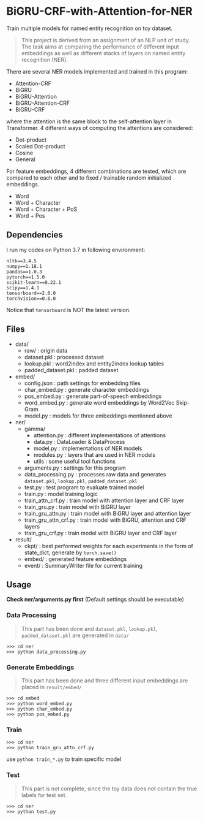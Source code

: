 # BiGRU-CRF-with-Attention-for-NER

Train multiple models for named entity recognition on toy dataset.

> This project is derived from an assignment of an NLP unit of study.
> The task aims at comparing the performance of different input embeddings 
> as well as different stacks of layers on named entity recognition (NER).

There are several NER models implemented and trained in this program:

- Attention-CRF
- BiGRU
- BiGRU-Attention
- BiGRU-Attention-CRF
- BiGRU-CRF

where the attention is the same block to the self-attention layer in Transformer.
4 different ways of computing the attentions are considered:

- Dot-product
- Scaled Dot-product
- Cosine
- General

For feature embeddings, 4 different combinations are tested, which are compared to each other
and to fixed / trainable random initialized embeddings.

- Word
- Word + Character
- Word + Character + PoS
- Word + Pos


## Dependencies

I run my codes on Python 3.7 in following environment:
```
nltk==3.4.5
numpy==1.18.1
pandas==1.0.3
pytorch==1.5.0
scikit-learn==0.22.1
scipy==1.4.1
tensorboard==2.0.0
torchvision==0.6.0
```

Notice that `tensorboard` is NOT the latest version.

## Files

- data/
    - raw/ : origin data
    - dataset.pkl : processed dataset
    - lookup.pkl : word2index and entity2index lookup tables
    - padded_dataset.pkl : padded dataset
- embed/
    - config.json : path settings for embedding files
    - char_embed.py : generate character embeddings
    - pos_embed.py : generate part-of-speech embeddings
    - word_embed.py : generate word embeddings by Word2Vec Skip-Gram
    - model.py : models for three embeddings mentioned above
- ner/
    - gamma/
        - attention.py : different implementations of attentions
        - data.py : DataLoader & DataProcess
        - model.py : implementations of NER models
        - modules.py : layers that are used in NER models
        - utils : some useful tool functions
    - arguments.py : settings for this program
    - data_processing.py : processes raw data and generates `dataset.pkl`, `lookup.pkl`, `padded_dataset.pkl`
    - test.py : test program to evaluate trained model
    - train.py : model training logic
    - train_attn_crf.py : train model with attention layer and CRF layer
    - train_gru.py : train model with BiGRU layer
    - train_gru_attn.py : train model with BiGRU layer and attention layer
    - train_gru_attn_crf.py : train model with BiGRU, attention and CRF layers
    - train_gru_crf.py : train model with BiGRU layer and CRF layer
- result/
    - ckpt/ : best performed weights for each experiments in the form of state_dict, generate by `torch.save()`
    - embed/ : generated feature embeddings
    - event/ : SummaryWriter file for current training
    

## Usage

**Check ner/arguments.py first** (Default settings should be executable)

### Data Processing

> This part has been done and `dataset.pkl`, `lookup.pkl`, `padded_dataset.pkl` are generated in `data/`
    
```
>>> cd ner
>>> python data_processing.py
```

### Generate Embeddings

> This part has been done and three different input embeddings are placed in `result/embed/` 

```
>>> cd embed
>>> python word_embed.py
>>> python char_embed.py
>>> python pos_embed.py
```

### Train
```
>>> cd ner
>>> python train_gru_attn_crf.py
```
use `python train_*.py` to train specific model

### Test
> This part is not complete, since the toy data does not contain the
> true labels for test set.
```
>>> cd ner
>>> python test.py
```
